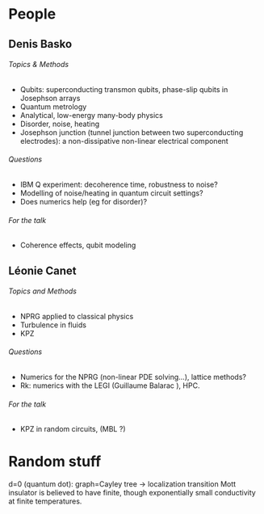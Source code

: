 # People

## Denis Basko
###### Topics & Methods
* Qubits: superconducting transmon qubits, phase-slip qubits in Josephson arrays
* Quantum metrology
* Analytical, low-energy many-body physics
* Disorder, noise, heating
* Josephson junction (tunnel junction between two superconducting electrodes): a non-dissipative non-linear electrical component
###### Questions
* IBM Q experiment: decoherence time, robustness to noise?
* Modelling of noise/heating in quantum circuit settings?
* Does numerics help (eg for disorder)?
###### For the talk
* Coherence effects, qubit modeling

## Léonie Canet
###### Topics and Methods
* NPRG applied to classical physics
* Turbulence in fluids
* KPZ
###### Questions
* Numerics for the NPRG (non-linear PDE solving...), lattice methods?
* Rk: numerics with the LEGI (Guillaume Balarac ), HPC.
###### For the talk
* KPZ in random circuits, (MBL ?)

# Random stuff

d=0 (quantum dot): graph=Cayley tree -> localization transition
Mott insulator is believed to have finite, though exponentially small conductivity at finite temperatures.
